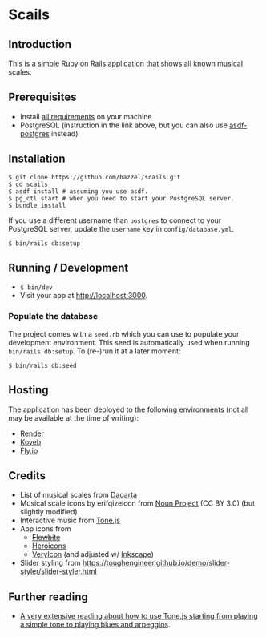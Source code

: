 # Scails

## Introduction

This is a simple Ruby on Rails application that shows all known musical scales.

## Prerequisites

- Install [all requirements](https://gorails.com/setup/macos/14-sonoma) on your machine
- PostgreSQL (instruction in the link above, but you can also use [asdf-postgres](https://github.com/smashedtoatoms/asdf-postgres) instead)

## Installation

```
$ git clone https://github.com/bazzel/scails.git
$ cd scails
$ asdf install # assuming you use asdf.
$ pg_ctl start # when you need to start your PostgreSQL server.
$ bundle install
```

If you use a different username than `postgres` to connect to your PostgreSQL server, update the `username` key in `config/database.yml`.

```
$ bin/rails db:setup
```

## Running / Development

- `$ bin/dev`
- Visit your app at [http://localhost:3000](http://localhost:3000).

### Populate the database

The project comes with a `seed.rb` which you can use to populate your development environment. This seed is automatically used when running `bin/rails db:setup`. To (re-)run it at a later moment:

`$ bin/rails db:seed`

## Hosting

The application has been deployed to the following environments (not all may be available at the time of writing):

- [Render](https://render.com/)
- [Koyeb](https://www.koyeb.com/)
- [Fly.io](https://fly.io/)

## Credits

- List of musical scales from [Daqarta](https://www.daqarta.com/dw_ss0a.htm)
- Musical scale icons by erifqizeicon from [Noun Project](https://thenounproject.com/browse/icons/term/musical-scale/) (CC BY 3.0) (but slightly modified)
- Interactive music from [Tone.js](https://tonejs.github.io/)
- App icons from
  - ~~[Flowbite](https://flowbite.com/icons/)~~
  - [Heroicons](https://heroicons.com/)
  - [VeryIcon](https://www.veryicon.com/icons/object/material_design_icons/) (and adjusted w/ [Inkscape](https://inkscape.org/))
- Slider styling from https://toughengineer.github.io/demo/slider-styler/slider-styler.html

## Further reading

- [A very extensive reading about how to use Tone.js starting from playing a simple tone to playing blues and arpeggios](https://www.guitarland.com/MusicTheoryWithToneJS/TonejsSetup.html).
